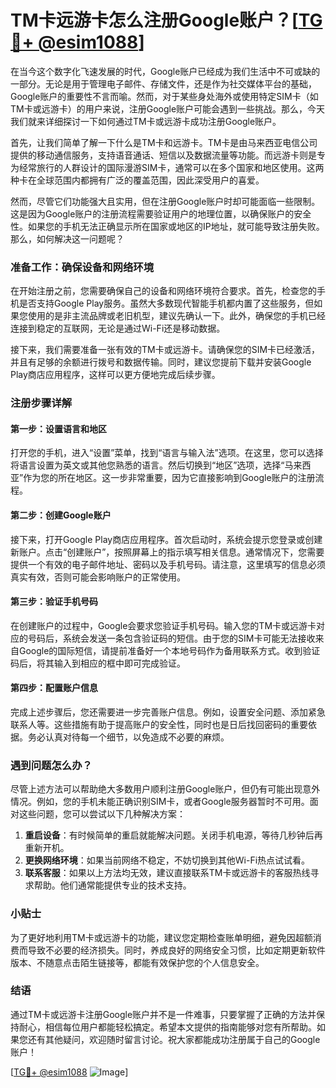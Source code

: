 # TM卡远游卡怎么注册Google账户？[[TG💪+ @esim1088](https://t.me/s/esim1088)]

在当今这个数字化飞速发展的时代，Google账户已经成为我们生活中不可或缺的一部分。无论是用于管理电子邮件、存储文件，还是作为社交媒体平台的基础，Google账户的重要性不言而喻。然而，对于某些身处海外或使用特定SIM卡（如TM卡或远游卡）的用户来说，注册Google账户可能会遇到一些挑战。那么，今天我们就来详细探讨一下如何通过TM卡或远游卡成功注册Google账户。

首先，让我们简单了解一下什么是TM卡和远游卡。TM卡是由马来西亚电信公司提供的移动通信服务，支持语音通话、短信以及数据流量等功能。而远游卡则是专为经常旅行的人群设计的国际漫游SIM卡，通常可以在多个国家和地区使用。这两种卡在全球范围内都拥有广泛的覆盖范围，因此深受用户的喜爱。

然而，尽管它们功能强大且实用，但在注册Google账户时却可能面临一些限制。这是因为Google账户的注册流程需要验证用户的地理位置，以确保账户的安全性。如果您的手机无法正确显示所在国家或地区的IP地址，就可能导致注册失败。那么，如何解决这一问题呢？

### 准备工作：确保设备和网络环境

在开始注册之前，您需要确保自己的设备和网络环境符合要求。首先，检查您的手机是否支持Google Play服务。虽然大多数现代智能手机都内置了这些服务，但如果您使用的是非主流品牌或老旧机型，建议先确认一下。此外，确保您的手机已经连接到稳定的互联网，无论是通过Wi-Fi还是移动数据。

接下来，我们需要准备一张有效的TM卡或远游卡。请确保您的SIM卡已经激活，并且有足够的余额进行拨号和数据传输。同时，建议您提前下载并安装Google Play商店应用程序，这样可以更方便地完成后续步骤。

### 注册步骤详解

#### 第一步：设置语言和地区

打开您的手机，进入“设置”菜单，找到“语言与输入法”选项。在这里，您可以选择将语言设置为英文或其他您熟悉的语言。然后切换到“地区”选项，选择“马来西亚”作为您的所在地区。这一步非常重要，因为它直接影响到Google账户的注册流程。

#### 第二步：创建Google账户

接下来，打开Google Play商店应用程序。首次启动时，系统会提示您登录或创建新账户。点击“创建账户”，按照屏幕上的指示填写相关信息。通常情况下，您需要提供一个有效的电子邮件地址、密码以及手机号码。请注意，这里填写的信息必须真实有效，否则可能会影响账户的正常使用。

#### 第三步：验证手机号码

在创建账户的过程中，Google会要求您验证手机号码。输入您的TM卡或远游卡对应的号码后，系统会发送一条包含验证码的短信。由于您的SIM卡可能无法接收来自Google的国际短信，请提前准备好一个本地号码作为备用联系方式。收到验证码后，将其输入到相应的框中即可完成验证。

#### 第四步：配置账户信息

完成上述步骤后，您还需要进一步完善账户信息。例如，设置安全问题、添加紧急联系人等。这些措施有助于提高账户的安全性，同时也是日后找回密码的重要依据。务必认真对待每一个细节，以免造成不必要的麻烦。

### 遇到问题怎么办？

尽管上述方法可以帮助绝大多数用户顺利注册Google账户，但仍有可能出现意外情况。例如，您的手机未能正确识别SIM卡，或者Google服务器暂时不可用。面对这些问题，您可以尝试以下几种解决方案：

1. **重启设备**：有时候简单的重启就能解决问题。关闭手机电源，等待几秒钟后再重新开机。
2. **更换网络环境**：如果当前网络不稳定，不妨切换到其他Wi-Fi热点试试看。
3. **联系客服**：如果以上方法均无效，建议直接联系TM卡或远游卡的客服热线寻求帮助。他们通常能提供专业的技术支持。

### 小贴士

为了更好地利用TM卡或远游卡的功能，建议您定期检查账单明细，避免因超额消费而导致不必要的经济损失。同时，养成良好的网络安全习惯，比如定期更新软件版本、不随意点击陌生链接等，都能有效保护您的个人信息安全。

### 结语

通过TM卡或远游卡注册Google账户并不是一件难事，只要掌握了正确的方法并保持耐心，相信每位用户都能轻松搞定。希望本文提供的指南能够对您有所帮助。如果您还有其他疑问，欢迎随时留言讨论。祝大家都能成功注册属于自己的Google账户！

[[TG💪+ @esim1088](https://t.me/s/esim1088) ![Image](https://i.postimg.cc/4NQfJmqS/Snipaste-2025-05-13-00-14-12.png)]